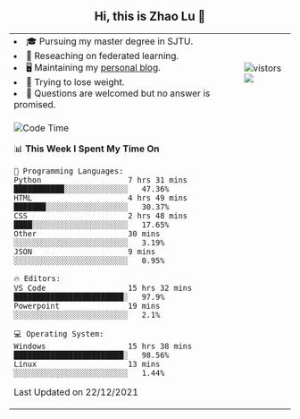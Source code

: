 <h2 align="center"> Hi, this is Zhao Lu 👋</h2>

<table style="overflow:hidden;">
    <tr> 
        <td>
            <li>🎓 Pursuing my master degree in SJTU.</li>
            <li>🌱 Reseaching on federated learning.</li>
            <li>🖥️ Maintaining my <a href="https://ifarewell.xyz">personal blog</a>.</li>
            <li>💪 Trying to lose weight.</li>
            <li>💬 Questions are welcomed but no answer is promised.</li> 
        </td>
        <td>
            <img src="https://visitor-badge.glitch.me/badge?page_id=ifarewell" alt="vistors" />
        <br>
          <img src="https://github-readme-stats.vercel.app/api?username=ifarewell&theme=graywhite&hide=prs,contribs&show_icons=true&hide_border=true&icon_color=CE1D2D&text_color=718096&bg_color=ffffff&hide_title=true" />
        </td>
    </tr>
    <tr>
        <td colspan="2">
            
<!--START_SECTION:waka-->
![Code Time](http://img.shields.io/badge/Code%20Time-62%20hrs%2045%20mins-blue)

📊 **This Week I Spent My Time On** 

```text
💬 Programming Languages: 
Python                   7 hrs 31 mins       ███████████░░░░░░░░░░░░░░   47.36% 
HTML                     4 hrs 49 mins       ███████░░░░░░░░░░░░░░░░░░   30.37% 
CSS                      2 hrs 48 mins       ████░░░░░░░░░░░░░░░░░░░░░   17.65% 
Other                    30 mins             ░░░░░░░░░░░░░░░░░░░░░░░░░   3.19% 
JSON                     9 mins              ░░░░░░░░░░░░░░░░░░░░░░░░░   0.95%

🔥 Editors: 
VS Code                  15 hrs 32 mins      ████████████████████████░   97.9% 
Powerpoint               19 mins             ░░░░░░░░░░░░░░░░░░░░░░░░░   2.1%

💻 Operating System: 
Windows                  15 hrs 38 mins      ████████████████████████░   98.56% 
Linux                    13 mins             ░░░░░░░░░░░░░░░░░░░░░░░░░   1.44%

```


 Last Updated on 22/12/2021
<!--END_SECTION:waka-->
            
</td></tr>
</table>

